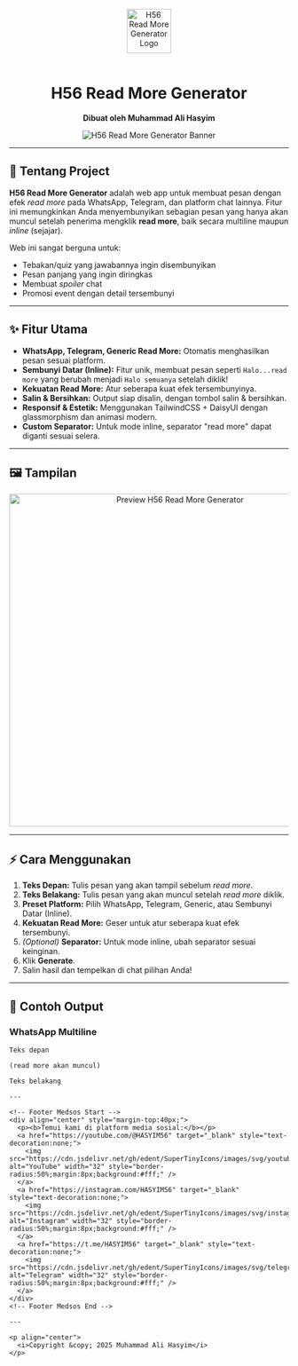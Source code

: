 <p align="center">
  <img src="https://h56-readmore-generator.netlify.app/H56.png" alt="H56 Read More Generator Logo" width="80" style="margin-bottom:16px;" />
</p>
<h1 align="center">H56 Read More Generator</h1>
<p align="center">
  <b>Dibuat oleh Muhammad Ali Hasyim</b>
</p>
<p align="center">
  <img src="https://h56-readmore-generator.netlify.app/images/Screenshot_20250824_132110_Chrome.jpg" alt="H56 Read More Generator Banner" />
</p>

---

## 🚀 Tentang Project

**H56 Read More Generator** adalah web app untuk membuat pesan dengan efek <i>read more</i> pada WhatsApp, Telegram, dan platform chat lainnya. Fitur ini memungkinkan Anda menyembunyikan sebagian pesan yang hanya akan muncul setelah penerima mengklik <b>read more</b>, baik secara multiline maupun <i>inline</i> (sejajar).

Web ini sangat berguna untuk:
- Tebakan/quiz yang jawabannya ingin disembunyikan
- Pesan panjang yang ingin diringkas
- Membuat <i>spoiler</i> chat
- Promosi event dengan detail tersembunyi

---

## ✨ Fitur Utama

- **WhatsApp, Telegram, Generic Read More:** Otomatis menghasilkan pesan sesuai platform.
- **Sembunyi Datar (Inline):** Fitur unik, membuat pesan seperti `Halo...read more` yang berubah menjadi `Halo semuanya` setelah diklik!
- **Kekuatan Read More:** Atur seberapa kuat efek tersembunyinya.
- **Salin & Bersihkan:** Output siap disalin, dengan tombol salin & bersihkan.
- **Responsif & Estetik:** Menggunakan TailwindCSS + DaisyUI dengan glassmorphism dan animasi modern.
- **Custom Separator:** Untuk mode inline, separator "read more" dapat diganti sesuai selera.

---

## 🖼️ Tampilan

<p align="center">
  <img src="https://h56-readmore-generator.netlify.app/images/Screenshot_20250824_132216_Chrome.jpg" alt="Preview H56 Read More Generator" width="600" />
</p>

---

## ⚡ Cara Menggunakan

1. **Teks Depan:** Tulis pesan yang akan tampil sebelum <i>read more</i>.
2. **Teks Belakang:** Tulis pesan yang akan muncul setelah <i>read more</i> diklik.
3. **Preset Platform:** Pilih WhatsApp, Telegram, Generic, atau Sembunyi Datar (Inline).
4. **Kekuatan Read More:** Geser untuk atur seberapa kuat efek tersembunyi.
5. _(Optional)_ **Separator:** Untuk mode inline, ubah separator sesuai keinginan.
6. Klik **Generate**.
7. Salin hasil dan tempelkan di chat pilihan Anda!

---

## 📱 Contoh Output

### WhatsApp Multiline

```text
Teks depan

(read more akan muncul)

Teks belakang

---

<!-- Footer Medsos Start -->
<div align="center" style="margin-top:40px;">
  <p><b>Temui kami di platform media sosial:</b></p>
  <a href="https://youtube.com/@HASYIM56" target="_blank" style="text-decoration:none;">
    <img src="https://cdn.jsdelivr.net/gh/edent/SuperTinyIcons/images/svg/youtube.svg" alt="YouTube" width="32" style="border-radius:50%;margin:8px;background:#fff;" />
  </a>
  <a href="https://instagram.com/HASYIM56" target="_blank" style="text-decoration:none;">
    <img src="https://cdn.jsdelivr.net/gh/edent/SuperTinyIcons/images/svg/instagram.svg" alt="Instagram" width="32" style="border-radius:50%;margin:8px;background:#fff;" />
  </a>
  <a href="https://t.me/HASYIM56" target="_blank" style="text-decoration:none;">
    <img src="https://cdn.jsdelivr.net/gh/edent/SuperTinyIcons/images/svg/telegram.svg" alt="Telegram" width="32" style="border-radius:50%;margin:8px;background:#fff;" />
  </a>
</div>
<!-- Footer Medsos End -->

---

<p align="center">
  <i>Copyright &copy; 2025 Muhammad Ali Hasyim</i>
</p>